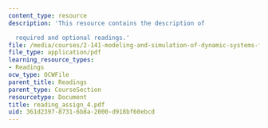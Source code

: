 ```yaml
---
content_type: resource
description: 'This resource contains the description of

  required and optional readings.'
file: /media/courses/2-141-modeling-and-simulation-of-dynamic-systems-fall-2006/361d239787316b8a2000d918bf60ebcd_reading_assign_4.pdf
file_type: application/pdf
learning_resource_types:
- Readings
ocw_type: OCWFile
parent_title: Readings
parent_type: CourseSection
resourcetype: Document
title: reading_assign_4.pdf
uid: 361d2397-8731-6b8a-2000-d918bf60ebcd
---
```

